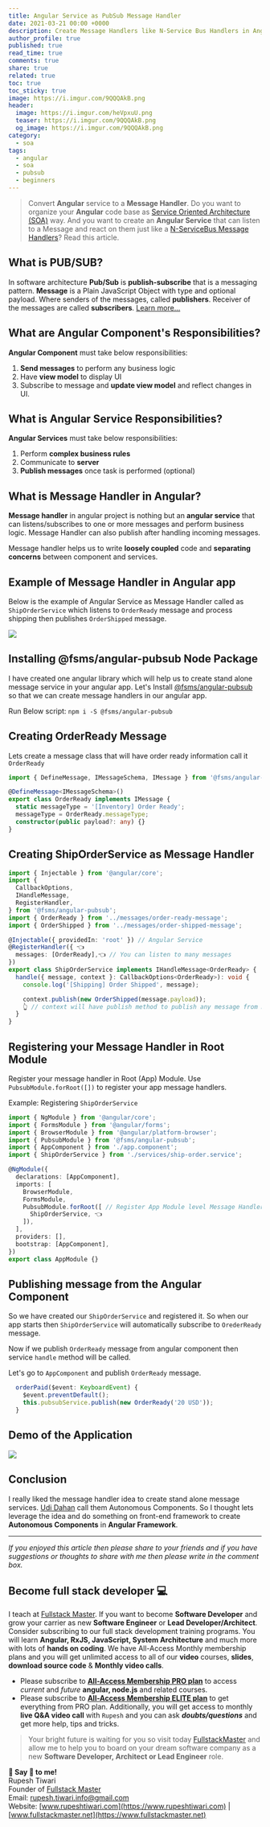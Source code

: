 ```yaml
---
title: Angular Service as PubSub Message Handler
date: 2021-03-21 00:00 +0000
description: Create Message Handlers like N-Service Bus Handlers in Angular Project
author_profile: true
published: true
read_time: true
comments: true
share: true
related: true
toc: true
toc_sticky: true
image: https://i.imgur.com/9QQQAkB.png
header:
  image: https://i.imgur.com/heVpxuU.png
  teaser: https://i.imgur.com/9QQQAkB.png
  og_image: https://i.imgur.com/9QQQAkB.png
category:
  - soa
tags:
  - angular
  - soa
  - pubsub
  - beginners
---
```


> Convert **Angular** service to a **Message Handler**. Do you want to organize your **Angular** code base as [Service Oriented Architecture (SOA)](https://udidahan.com/2010/11/15/the-known-unknowns-of-soa/) way. And you want to create an **Angular Service** that can listen to a Message and react on them just like a [N-ServiceBus Message Handlers](https://docs.particular.net/nservicebus/handlers/)? Read this article.

## What is PUB/SUB?

In software architecture **Pub/Sub** is **publish-subscribe** that is a messaging pattern. **Message** is a Plain JavaScript Object with type and optional payload. Where senders of the messages, called **publishers**. Receiver of the messages are called **subscribers**. [Learn more...](https://en.wikipedia.org/wiki/Publish%E2%80%93subscribe_pattern)

## What are Angular Component's Responsibilities?

**Angular Component** must take below responsibilities:

1. **Send messages** to perform any business logic
2. Have **view model** to display UI
3. Subscribe to message and **update view model** and reflect changes in UI.

## What is Angular Service Responsibilities?

**Angular Services** must take below responsibilities:

1. Perform **complex business rules**
2. Communicate to **server**
3. **Publish messages** once task is performed (optional)

## What is Message Handler in Angular?

**Message handler** in angular project is nothing but an **angular service** that can listens/subscribes to one or more messages and perform business logic. Message Handler can also publish after handling incoming messages.

Message handler helps us to write **loosely coupled** code and **separating concerns** between component and services.

## Example of Message Handler in Angular app

Below is the example of Angular Service as Message Handler called as `ShipOrderService` which listens to `OrderReady` message and process shipping then publishes `OrderShipped` message.

![](https://i.imgur.com/r60vyT4.png)

## Installing @fsms/angular-pubsub Node Package

I have created one angular library which will help us to create stand alone message service in your angular app. Let's Install [@fsms/angular-pubsub](https://www.npmjs.com/package/@fsms/angular-pubsub) so that we can create message handlers in our angular app.

Run Below script:
`npm i -S @fsms/angular-pubsub`

## Creating OrderReady Message

Lets create a message class that will have order ready information call it `OrderReady`

```ts
import { DefineMessage, IMessageSchema, IMessage } from '@fsms/angular-pubsub';

@DefineMessage<IMessageSchema>()
export class OrderReady implements IMessage {
  static messageType = '[Inventory] Order Ready';
  messageType = OrderReady.messageType;
  constructor(public payload?: any) {}
}
```

## Creating ShipOrderService as Message Handler

```ts
import { Injectable } from '@angular/core';
import {
  CallbackOptions,
  IHandleMessage,
  RegisterHandler,
} from '@fsms/angular-pubsub';
import { OrderReady } from '../messages/order-ready-message';
import { OrderShipped } from '../messages/order-shipped-message';

@Injectable({ providedIn: 'root' }) // Angular Service
@RegisterHandler({ 👈
  messages: [OrderReady],👈 // You can listen to many messages
})
export class ShipOrderService implements IHandleMessage<OrderReady> {
  handle({ message, context }: CallbackOptions<OrderReady>): void {
    console.log('[Shipping] Order Shipped', message);

    context.publish(new OrderShipped(message.payload));
    👆 // context will have publish method to publish any message from message handler.
  }
}
```

## Registering your Message Handler in Root Module

Register your message handler in Root (App) Module.
Use `PubsubModule.forRoot([])` to register your app message handlers.

Example: Registering `ShipOrderService`

```ts
import { NgModule } from '@angular/core';
import { FormsModule } from '@angular/forms';
import { BrowserModule } from '@angular/platform-browser';
import { PubsubModule } from '@fsms/angular-pubsub';
import { AppComponent } from './app.component';
import { ShipOrderService } from './services/ship-order.service';

@NgModule({
  declarations: [AppComponent],
  imports: [
    BrowserModule,
    FormsModule,
    PubsubModule.forRoot([ // Register App Module level Message Handlers
      ShipOrderService, 👈
    ]),
  ],
  providers: [],
  bootstrap: [AppComponent],
})
export class AppModule {}
```

## Publishing message from the Angular Component

So we have created our `ShipOrderService` and registered it. So when our app starts then `ShipOrderService` will automatically subscribe to `OrederReady` message.

Now if we publish `OrderReady` message from angular component then service `handle` method will be called.

Let's go to `AppComponent` and publish `OrderReady` message.

```ts
  orderPaid($event: KeyboardEvent) {
    $event.preventDefault();
    this.pubsubService.publish(new OrderReady('20 USD'));
  }
```

## Demo of the Application

![](https://i.imgur.com/2245gEu.png)

## Conclusion

I really liked the message handler idea to create stand alone message services. [Udi Dahan](https://udidahan.com/) call them Autonomous Components. So I thought lets leverage the idea and do something on front-end framework to create **Autonomous Components** in **Angular Framework**.

---

_If you enjoyed this article then please share to your friends and if you have suggestions or thoughts to share with me then please write in the comment box._

## Become full stack developer 💻

I teach at [Fullstack Master](https://www.fullstackmaster.net). If you want to become **Software Developer** and grow your carrier as new **Software Engineer** or **Lead Developer/Architect**. Consider subscribing to our full stack development training programs. You will learn **Angular, RxJS, JavaScript, System Architecture** and much more with lots of **hands on coding**. We have All-Access Monthly membership plans and you will get unlimited access to all of our **video** courses, **slides**, **download source code** & **Monthly video calls**.

- Please subscribe to **[All-Access Membership PRO plan](https://www.fullstackmaster.net/pro)** to access _current_ and _future_ **angular, node.js** and related courses.
- Please subscribe to **[All-Access Membership ELITE plan](https://www.fullstackmaster.net/elite)** to get everything from PRO plan. Additionally, you will get access to monthly **live Q&A video call** with `Rupesh` and you can ask **_doubts/questions_** and get more help, tips and tricks.

> Your bright future is waiting for you so visit today [FullstackMaster](www.fullstackmaster.net) and allow me to help you to board on your dream software company as a new **Software Developer, Architect or Lead Engineer** role.

**💖 Say 👋 to me!**
<br>Rupesh Tiwari
<br>Founder of [Fullstack Master](https://www.fullstackmaster.net)
<br>Email: <a href="mailto:rupesh.tiwari.info@gmail.com?subject=Hi">rupesh.tiwari.info@gmail.com</a>
<br>Website: [www.rupeshtiwari.com](https://www.rupeshtiwari.com) | [www.fullstackmaster.net](https://www.fullstackmaster.net)
